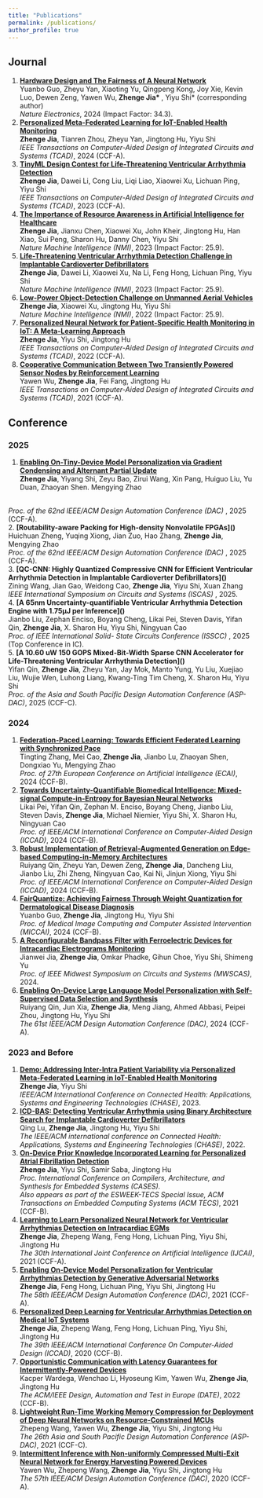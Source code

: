 ```yaml
---
title: "Publications"
permalink: /publications/
author_profile: true
---
```


## Journal 
1. <b>[Hardware Design and The Fairness of A Neural Network](https://www.nature.com/articles/s41928-024-01213-0)</b> <br> 
Yuanbo Guo, Zheyu Yan, Xiaoting Yu, Qingpeng Kong, Joy Xie, Kevin Luo, Dewen Zeng, Yawen Wu,<b> Zhenge Jia\* </b>, Yiyu Shi\* (corresponding author)<br />
<i> Nature Electronics</i>, 2024 (Impact Factor: 34.3). <br />
2. <b>[Personalized Meta-Federated Learning for IoT-Enabled Health Monitoring](https://ieeexplore.ieee.org/document/10499975)</b> <br> 
<b> Zhenge Jia</b>, Tianren Zhou, Zheyu Yan, Jingtong Hu, Yiyu Shi <br />
<i>IEEE Transactions on Computer-Aided Design of Integrated Circuits and Systems (TCAD)</i>, 2024 (CCF-A). <br />
3. <b>[TinyML Design Contest for Life-Threatening Ventricular Arrhythmia Detection](https://arxiv.org/abs/2305.05105)</b> <br> 
<b> Zhenge Jia</b>, Dawei Li, Cong Liu, Liqi Liao, Xiaowei Xu, Lichuan Ping, Yiyu Shi <br />
<i>IEEE Transactions on Computer-Aided Design of Integrated Circuits and Systems (TCAD)</i>, 2023 (CCF-A). <br />
4. <b>[The Importance of Resource Awareness in Artificial Intelligence for Healthcare](https://www.nature.com/articles/s42256-023-00670-0)</b> <br> 
<b> Zhenge Jia</b>, Jianxu Chen, Xiaowei Xu, John Kheir, Jingtong Hu, Han Xiao, Sui Peng, Sharon Hu, Danny Chen, Yiyu Shi <br />
<i>Nature Machine Intelligence (NMI)</i>, 2023 (Impact Factor: 25.9). <br />
5. <b>[Life-Threatening Ventricular Arrhythmia Detection Challenge in Implantable Cardioverter Defibrillators](https://www.nature.com/articles/s42256-023-00659-9)</b> <br> 
<b> Zhenge Jia</b>, Dawei Li, Xiaowei Xu, Na Li, Feng Hong, Lichuan Ping, Yiyu Shi <br />
<i>Nature Machine Intelligence (NMI)</i>, 2023 (Impact Factor: 25.9). <br />
6. <b>[Low-Power Object-Detection Challenge on Unmanned Aerial Vehicles](https://www.nature.com/articles/s42256-022-00567-4)</b> <br> 
<b> Zhenge Jia</b>, Xiaowei Xu, Jingtong Hu, Yiyu Shi <br />
<i>Nature Machine Intelligence (NMI)</i>, 2022 (Impact Factor: 25.9). <br />
7. <b>[Personalized Neural Network for Patient-Specific Health Monitoring in IoT: A Meta-Learning Approach](https://ieeexplore.ieee.org/document/9743335)</b> <br> 
<b> Zhenge Jia</b>, Yiyu Shi, Jingtong Hu <br />
<i>IEEE Transactions on Computer-Aided Design of Integrated Circuits and Systems (TCAD)</i>, 2022 (CCF-A). <br />
8. <b>[Cooperative Communication Between Two Transiently Powered Sensor Nodes by Reinforcement Learning](https://ieeexplore.ieee.org/document/9335978)</b> <br> 
Yawen Wu, <b> Zhenge Jia</b>, Fei Fang, Jingtong Hu <br />
<i>IEEE Transactions on Computer-Aided Design of Integrated Circuits and Systems (TCAD)</i>, 2021 (CCF-A). <br />



## Conference

### 2025

1. <b>[Enabling On-Tiny-Device Model Personalization via Gradient Condensing and Alternant Partial Update]()</b> <br> 
<b> Zhenge Jia</b>, Yiyang Shi, Zeyu Bao, Zirui Wang, Xin Pang, Huiguo Liu, Yu Duan, Zhaoyan Shen. Mengying Zhao
 <br />
<i> Proc. of the 62nd IEEE/ACM Design Automation Conference (DAC) </i>, 2025 (CCF-A). <br />
2. <b>[Routability-aware Packing for High-density Nonvolatile FPGAs]()</b> <br> 
Huichuan Zheng, Yuqing Xiong, Jian Zuo, Hao Zhang, <b> Zhenge Jia</b>, Mengying Zhao
 <br />
<i> Proc. of the 62nd IEEE/ACM Design Automation Conference (DAC) </i>, 2025 (CCF-A). <br />
3. <b>[QC-CNN: Highly Quantized Compressive CNN for Efficient Ventricular Arrhythmia Detection in Implantable Cardioverter Defibrillators]()</b> <br> 
Zining Wang, Jian Gao, Weidong Cao, <b> Zhenge Jia</b>, Yiyu Shi, Xuan Zhang
 <br />
<i> IEEE International Symposium on Circuits and Systems (ISCAS) </i>, 2025. <br />
4. <b>[A 65nm Uncertainty-quantifiable Ventricular Arrhythmia Detection Engine with 1.75μJ per Inference]()</b> <br> 
Jianbo Liu, Zephan Enciso, Boyang Cheng, Likai Pei, Steven Davis, Yifan Qin, <b> Zhenge Jia</b>, X. Sharon Hu, Yiyu Shi, Ningyuan Cao <br />
<i> Proc. of IEEE International Solid- State Circuits Conference (ISSCC) </i>, 2025 (Top Conference in IC). <br />
5. <b>[A 10.60 uW 150 GOPS Mixed-Bit-Width Sparse CNN Accelerator for Life-Threatening Ventricular Arrhythmia Detection]()</b> <br> 
Yifan Qin, <b> Zhenge Jia</b>, Zheyu Yan, Jay Mok, Manto Yung, Yu Liu, Xuejiao Liu, Wujie Wen, Luhong Liang, Kwang-Ting Tim Cheng, X. Sharon Hu, Yiyu Shi <br />
<i> Proc. of the Asia and South Pacific Design Automation Conference (ASP-DAC)</i>, 2025 (CCF-C). <br />

### 2024

1. <b>[Federation-Paced Learning: Towards Efficient Federated Learning with Synchronized Pace]()</b> <br> 
Tingting Zhang, Mei Cao,<b> Zhenge Jia</b>, Jianbo Lu, Zhaoyan Shen, Dongxiao Yu, Mengying Zhao <br />
<i>Proc. of 27th European Conference on Artificial Intelligence (ECAI)</i>, 2024 (CCF-B). <br />
2. <b>[Towards Uncertainty-Quantifiable Biomedical Intelligence: Mixed-signal Compute-in-Entropy for Bayesian Neural Networks]()</b> <br> 
Likai Pei, Yifan Qin, Zephan M. Enciso, Boyang Cheng, Jianbo Liu, Steven Davis,<b> Zhenge Jia</b>, Michael Niemier, Yiyu Shi, X. Sharon Hu, Ningyuan Cao <br />
<i>Proc. of IEEE/ACM International Conference on Computer-Aided Design (ICCAD)</i>, 2024 (CCF-B). <br />
3. <b>[Robust Implementation of Retrieval-Augmented Generation on Edge-based Computing-in-Memory Architectures]()</b> <br> 
Ruiyang Qin, Zheyu Yan, Dewen Zeng,<b> Zhenge Jia</b>, Dancheng Liu, Jianbo Liu, Zhi Zheng, Ningyuan Cao, Kai Ni, Jinjun Xiong, Yiyu Shi <br />
<i>Proc. of IEEE/ACM International Conference on Computer-Aided Design (ICCAD)</i>, 2024 (CCF-B). <br />
4. <b>[FairQuantize: Achieving Fairness Through Weight Quantization for Dermatological Disease Diagnosis]()</b> <br> 
Yuanbo Guo,<b> Zhenge Jia</b>, Jingtong Hu, Yiyu Shi <br />
<i>Proc. of Medical Image Computing and Computer Assisted Intervention (MICCAI)</i>, 2024 (CCF-B). <br />
5. <b>[A Reconfigurable Bandpass Filter with Ferroelectric Devices for Intracardiac Electrograms Monitoring]()</b> <br> 
Jianwei Jia, <b> Zhenge Jia</b>, Omkar Phadke, Gihun Choe, Yiyu Shi, Shimeng Yu <br />
<i>Proc. of IEEE Midwest Symposium on Circuits and Systems (MWSCAS)</i>, 2024. <br />
6. <b>[Enabling On-Device Large Language Model Personalization with Self-Supervised Data Selection and Synthesis](https://arxiv.org/abs/2311.12275)</b> <br> 
Ruiyang Qin, Jun Xia, <b> Zhenge Jia</b>, Meng Jiang, Ahmed Abbasi, Peipei Zhou, Jingtong Hu, Yiyu Shi <br />
<i>The 61st IEEE/ACM Design Automation Conference (DAC)</i>, 2024 (CCF-A). <br />

### 2023 and Before

1. <b>[Demo: Addressing Inter-Intra Patient Variability via Personalized Meta-Federated Learning in IoT-Enabled Health Monitoring](https://ieeexplore.ieee.org/document/10183740/)</b> <br>
<b> Zhenge Jia</b>, Yiyu Shi <br />
<i>IEEE/ACM International Conference on Connected Health: Applications, Systems and Engineering Technologies (CHASE)</i>, 2023. <br />
2. <b>[ICD-BAS: Detecting Ventricular Arrhythmia using Binary Architecture Search for Implantable Cardioverter Defibrillators](https://ieeexplore.ieee.org/document/9983635)</b> <br> 
Qing Lu, <b> Zhenge Jia</b>, Jingtong Hu, Yiyu Shi <br />
<i>The IEEE/ACM international conference on Connected Health: Applications, Systems and Engineering Technologies (CHASE)</i>, 2022. <br />
3. <b>[On-Device Prior Knowledge Incorporated Learning for Personalized Atrial Fibrillation Detection](https://dl.acm.org/doi/10.1145/3476987)</b> <br> 
<b> Zhenge Jia</b>, Yiyu Shi, Samir Saba, Jingtong Hu <br />
<i>Proc. International Conference on Compilers, Architecture, and Synthesis for Embedded Systems (CASES). </i> <br />
<i>Also appears as part of the ESWEEK-TECS Special Issue, ACM Transactions on Embedded Computing Systems (ACM TECS)</i>, 2021 (CCF-B). <br />
4. <b>[Learning to Learn Personalized Neural Network for Ventricular Arrhythmias Detection on Intracardiac EGMs](https://www.ijcai.org/proceedings/2021/0359.pdf)</b> <br> 
<b> Zhenge Jia</b>, Zhepeng Wang, Feng Hong, Lichuan Ping, Yiyu Shi, Jingtong Hu <br />
<i>The 30th International Joint Conference on Artificial Intelligence (IJCAI)</i>, 2021 (CCF-A). <br />
5. <b>[Enabling On-Device Model Personalization for Ventricular Arrhythmias Detection by Generative Adversarial Networks](https://ieeexplore.ieee.org/document/9586123/metrics#metrics)</b> <br> 
<b> Zhenge Jia</b>, Feng Hong, Lichuan Ping, Yiyu Shi, Jingtong Hu <br />
<i>The 58th IEEE/ACM Design Automation Conference (DAC)</i>, 2021 (CCF-A). <br />
6. <b>[Personalized Deep Learning for Ventricular Arrhythmias Detection on Medical IoT Systems](https://dl.acm.org/doi/abs/10.1145/3400302.3415774?casa_token=tqZyGxa0C34AAAAA:gulGfir-bcDA-Y5VLTB6Dofwk20T4rGazQjxrxcH10hyNhrpHaW5vocT9eviqRBDMvYE_553wDGq7ao)</b> <br> 
<b> Zhenge Jia</b>, Zhepeng Wang, Feng Hong, Lichuan Ping, Yiyu Shi, Jingtong Hu <br />
<i>The 39th IEEE/ACM International Conference On Computer-Aided Design (ICCAD)</i>, 2020 (CCF-B). <br />
7. <b>[Opportunistic Communication with Latency Guarantees for Intermittently-Powered Devices](https://ieeexplore.ieee.org/document/9774732)</b> <br> 
Kacper Wardega, Wenchao Li, Hyoseung Kim, Yawen Wu, <b> Zhenge Jia</b>, Jingtong Hu <br />
<i>The ACM/IEEE Design, Automation and Test in Europe (DATE)</i>, 2022 (CCF-B). <br />
8. <b>[Lightweight Run-Time Working Memory Compression for Deployment of Deep Neural Networks on Resource-Constrained MCUs](https://dl.acm.org/doi/10.1145/3394885.3439194)</b> <br> 
Zhepeng Wang, Yawen Wu, <b> Zhenge Jia</b>, Yiyu Shi, Jingtong Hu <br />
<i>The 26th Asia and South Pacific Design Automation Conference (ASP-DAC)</i>, 2021 (CCF-C). <br />
9. <b>[Intermittent Inference with Non-uniformly Compressed Multi-Exit Neural Network for Energy Harvesting Powered Devices](https://arxiv.org/pdf/2004.11293.pdf)</b> <br> 
Yawen Wu, Zhepeng Wang, <b> Zhenge Jia</b>, Yiyu Shi, Jingtong Hu <br />
<i>The 57th IEEE/ACM Design Automation Conference (DAC)</i>, 2020 (CCF-A). <br />
